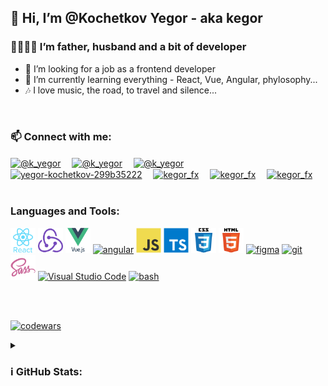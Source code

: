 <h2>👋 Hi, I’m @Kochetkov Yegor - aka kegor</h2>

<h3>👨‍👩‍👧‍👦 I’m father, husband and a bit of developer</h3>
<ul>
  <li>👀 I’m looking for a job as a frontend developer
  <li>🌱 I’m currently learning everything - React, Vue, Angular, phylosophy...
  <li>🎶 I love music, the road, to travel and silence...
</ul>
<br />
<h3 align="left">📫 Connect with me:</h3>

<a href="https://x.com/kegor" target="blank"><img align="center" src="https://img.icons8.com/?size=100&id=fJp7hepMryiw&format=png&color=777777" alt="@k_yegor" height="40" /></a>&emsp;
<a href="https://bsky.app/profile/kegor.bsky.social" target="blank"><img align="center" src="https://raw.githubusercontent.com/bluesky-social/social-app/72270fd5053f1132a7966197cd9dce17b5672d57/bskyembed/assets/logo.svg" alt="@k_yegor" height="40" /></a>&emsp;
<a href="https://mastodon.social/@k_yegor" target="blank"><img align="center" src="https://files.mastodon.social/accounts/avatars/000/013/179/original/b4ceb19c9c54ec7e.png" alt="@k_yegor" height="40" /></a>&emsp;
<a href="https://linkedin.com/in/yegor-kochetkov-299b35222" target="blank"><img align="center" src="https://raw.githubusercontent.com/rahuldkjain/github-profile-readme-generator/master/src/images/icons/Social/linked-in-alt.svg" alt="yegor-kochetkov-299b35222" height="40" /></a>&emsp;
<a href="https://t.me/kegor_fx" target="blank"><img align="center" src="https://user-images.githubusercontent.com/25146954/186000136-6ae16ed9-9bf5-4345-9d22-cdb22428b506.png" alt="kegor_fx" height="40" /></a>&emsp;
<a href="https://join.skype.com/invite/b8VJxHepwaNo" target="blank"><img align="center" src="https://user-images.githubusercontent.com/25146954/186002526-0ca1ffc4-acaf-48ef-93f0-9c2587de0819.png" alt="kegor_fx" height="45" /></a>&emsp;
<a href="https://fb.com/kegor.fx" target="blank"><img align="center" src="https://raw.githubusercontent.com/rahuldkjain/github-profile-readme-generator/master/src/images/icons/Social/facebook.svg" alt="kegor_fx" height="40" /></a>
<br />
<br />
<h3 align="left">Languages and Tools:</h3>
<p align="left">
<a href="https://reactjs.org/" target="_blank" rel="noreferrer"><img src="https://raw.githubusercontent.com/devicons/devicon/master/icons/react/react-original-wordmark.svg" alt="react" width="40" height="40"/></a>
<a href="https://redux.js.org" target="_blank" rel="noreferrer"><img src="https://raw.githubusercontent.com/devicons/devicon/master/icons/redux/redux-original.svg" alt="redux" width="40" height="40"/></a>
<a href="https://vuejs.org/" target="_blank" rel="noreferrer"><img src="https://raw.githubusercontent.com/devicons/devicon/master/icons/vuejs/vuejs-original-wordmark.svg" alt="vuejs" width="40" height="40"/></a>
<a href="https://angular.io" target="_blank" rel="noreferrer"><img src="https://angular.io/assets/images/logos/angular/angular.svg" alt="angular" width="40" height="40"/></a>
<a href="https://developer.mozilla.org/en-US/docs/Web/JavaScript" target="_blank" rel="noreferrer"><img src="https://raw.githubusercontent.com/devicons/devicon/master/icons/javascript/javascript-original.svg" alt="javascript" width="40" height="40"/></a>
<a href="https://www.typescriptlang.org/" target="_blank" rel="noreferrer"><img src="https://raw.githubusercontent.com/devicons/devicon/master/icons/typescript/typescript-original.svg" alt="typescript" width="40" height="40"/></a>
<a href="https://www.w3schools.com/css/" target="_blank" rel="noreferrer"><img src="https://raw.githubusercontent.com/devicons/devicon/master/icons/css3/css3-original-wordmark.svg" alt="css3" width="40" height="40"/></a>
<a href="https://www.w3.org/html/" target="_blank" rel="noreferrer"><img src="https://raw.githubusercontent.com/devicons/devicon/master/icons/html5/html5-original-wordmark.svg" alt="html5" width="40" height="40"/></a>
<a href="https://www.figma.com/" target="_blank" rel="noreferrer"><img src="https://www.vectorlogo.zone/logos/figma/figma-icon.svg" alt="figma" width="40" height="40"/></a>
<a href="https://git-scm.com/" target="_blank" rel="noreferrer"><img src="https://www.vectorlogo.zone/logos/git-scm/git-scm-icon.svg" alt="git" width="40" height="40"/></a>
<a href="https://sass-lang.com" target="_blank" rel="noreferrer"><img src="https://raw.githubusercontent.com/devicons/devicon/master/icons/sass/sass-original.svg" alt="sass" width="40" height="40"/></a>
<a href="https://code.visualstudio.com/" target="_blank" rel="noreferrer"><img src="https://cdn.jsdelivr.net/gh/devicons/devicon/icons/vscode/vscode-original.svg" alt="Visual Studio Code" width="40" height="40"/></a>
<a href="https://www.gnu.org/software/bash/" target="_blank" rel="noreferrer"><img src="https://www.vectorlogo.zone/logos/gnu_bash/gnu_bash-icon.svg" alt="bash" width="40" height="40"/></a>
</p>
<br />
<br />

[![codewars](https://www.codewars.com/users/kegor/badges/large)](https://www.codewars.com/users/kegor)

<details>
<summary>
<h3>ℹ️ GitHub Stats:</h3>
</summary>
<p align="left"> <a href="https://github.com/ryo-ma/github-profile-trophy"><img src="https://github-profile-trophy.vercel.app/?username=yegorkochetkov" alt="yegorkochetkov" /></a> </p>
<p>&nbsp;<img align="center" src="https://github-readme-stats.vercel.app/api?username=yegorkochetkov&show_icons=true&locale=en" alt="yegorkochetkov" /></p>
<p><img align="center" src="https://github-readme-streak-stats.herokuapp.com/?user=yegorkochetkov&" alt="yegorkochetkov" /></p>
<p><img align="left" src="https://github-readme-stats.vercel.app/api/top-langs?username=yegorkochetkov&show_icons=true&locale=en&layout=compact" alt="yegorkochetkov" /></p>
</details>

<!---
YegorKochetkov/YegorKochetkov is a ✨ special ✨ repository because its `README.md` (this file) appears on your GitHub profile.
You can click the Preview link to take a look at your changes.
--->
